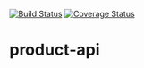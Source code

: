 [![Build Status](https://travis-ci.org/faboulaye/product-api.svg?branch=master)](https://travis-ci.org/faboulaye/product-api)
[![Coverage Status](https://coveralls.io/repos/github/faboulaye/product-api/badge.svg?branch=master)](https://coveralls.io/github/faboulaye/product-api?branch=master)
# product-api

